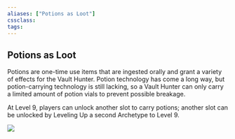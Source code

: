 ```yaml
---
aliases: ["Potions as Loot"]
cssclass: 
tags: 
---
```

## Potions as Loot

Potions are one-time use items that are ingested orally and grant a variety of effects for the Vault Hunter. Potion technology has come a long way, but potion-carrying technology is still lacking, so a Vault Hunter can only carry a limited amount of potion vials to prevent possible breakage.

At Level 9, players can unlock another slot to carry potions; another slot can be unlocked by Leveling Up a second Archetype to Level 9.

![](_attachments/Potions-Table.md#^BnBPotions)
